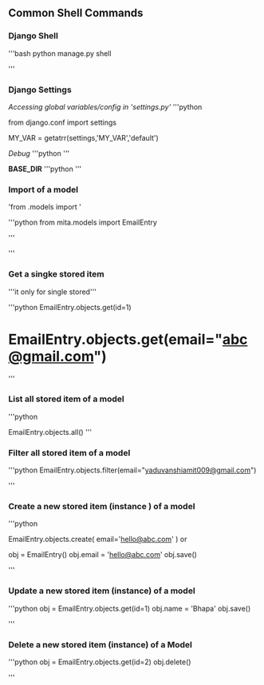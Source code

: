 ## Common Shell Commands


### Django Shell
'''bash
python manage.py shell

'''

### Django Settings


_Accessing global variables/config in 'settings.py'_
'''python

from django.conf import settings

MY_VAR = getatrr(settings,'MY_VAR','default')

_Debug_
'''python
'''

__BASE_DIR__
'''python
'''

### Import of a model

'from <appname>.models import <KlassNAme>'

'''python
 from mita.models import EmailEntry

'''

'''

### Get a singke stored item
'''it only for single stored'''

'''python
EmailEntry.objects.get(id=1)
# EmailEntry.objects.get(email="abc@gmail.com")
'''

### List all stored item of a model
'''python

 EmailEntry.objects.all()
'''

### Filter all stored item of a model
'''python
EmailEntry.objects.filter(email="yaduvanshiamit009@gmail.com")


'''

### Create a new stored item (instance ) of a model
'''python

EmailEntry.objects.create(
    email='hello@abc.com'
)
or 

obj = EmailEntry()
obj.email = 'hello@abc.com'
obj.save()

'''
### Update a new stored item (instance) of a model

'''python
obj = EmailEntry.objects.get(id=1)
obj.name = 'Bhapa'
obj.save()

'''

### Delete a new stored item (instance) of a Model

'''python
obj = EmailEntry.objects.get(id=2)
obj.delete()


'''


